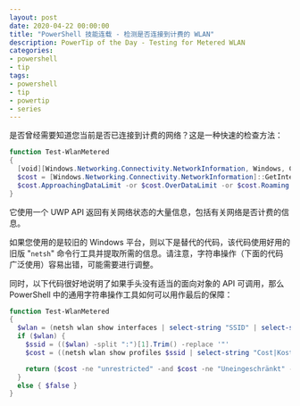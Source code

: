 ```yaml
---
layout: post
date: 2020-04-22 00:00:00
title: "PowerShell 技能连载 - 检测是否连接到计费的 WLAN"
description: PowerTip of the Day - Testing for Metered WLAN
categories:
- powershell
- tip
tags:
- powershell
- tip
- powertip
- series
---
```

是否曾经需要知道您当前是否已连接到计费的网络？这是一种快速的检查方法：

```powershell
function Test-WlanMetered
{
  [void][Windows.Networking.Connectivity.NetworkInformation, Windows, ContentType = WindowsRuntime]
  $cost = [Windows.Networking.Connectivity.NetworkInformation]::GetInternetConnectionProfile().GetConnectionCost()
  $cost.ApproachingDataLimit -or $cost.OverDataLimit -or $cost.Roaming -or $cost.BackgroundDataUsageRestricted -or ($cost.NetworkCostType -ne "Unrestricted")
}
```

它使用一个 UWP API 返回有关网络状态的大量信息，包括有关网络是否计费的信息。

如果您使用的是较旧的 Windows 平台，则以下是替代的代码，该代码使用好用的旧版 "`netsh`" 命令行工具并提取所需的信息。请注意，字符串操作（下面的代码广泛使用）容易出错，可能需要进行调整。

同时，以下代码很好地说明了如果手头没有适当的面向对象的 API 可调用，那么 PowerShell 中的通用字符串操作工具如何可以用作最后的保障：

```powershell
function Test-WlanMetered
{
  $wlan = (netsh wlan show interfaces | select-string "SSID" | select-string -NotMatch "BSSID")
  if ($wlan) {
    $ssid = (($wlan) -split ":")[1].Trim() -replace '"'
    $cost = ((netsh wlan show profiles $ssid | select-string "Cost|Kosten") -split ":")[2].Trim() -replace '"'

    return ($cost -ne "unrestricted" -and $cost -ne "Uneingeschränkt" -and $cost -ne 'Uneingeschr"nkt')
  }
  else { $false }
}
```

<!--本文国际来源：[Testing for Metered WLAN](https://community.idera.com/database-tools/powershell/powertips/b/tips/posts/testing-for-metered-wlan)-->


